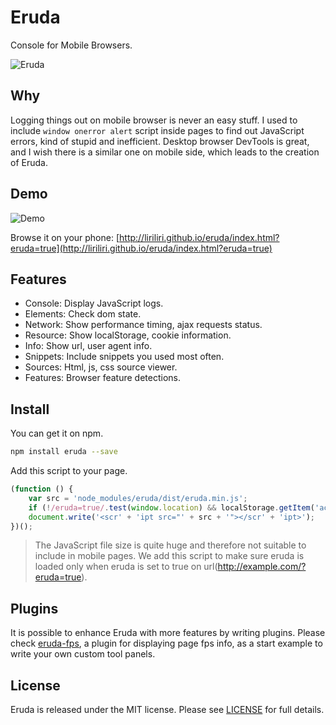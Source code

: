# Eruda

Console for Mobile Browsers.

![Eruda](http://7xn2zy.com1.z0.glb.clouddn.com/eruda_screenshot.jpg)

## Why

Logging things out on mobile browser is never an easy stuff. I used to include `window onerror alert` script inside pages to find out JavaScript errors, kind of stupid and inefficient. Desktop browser DevTools is great, and I wish there is a similar one on mobile side, which leads to the creation of Eruda.

## Demo

![Demo](http://7xn2zy.com1.z0.glb.clouddn.com/eruda_qrcode.png)

Browse it on your phone: [http://liriliri.github.io/eruda/index.html?eruda=true](http://liriliri.github.io/eruda/index.html?eruda=true)

## Features

* Console: Display JavaScript logs.
* Elements: Check dom state.
* Network: Show performance timing, ajax requests status.
* Resource: Show localStorage, cookie information.
* Info: Show url, user agent info.
* Snippets: Include snippets you used most often.
* Sources: Html, js, css source viewer.
* Features: Browser feature detections.

## Install

You can get it on npm.

```bash
npm install eruda --save
```

Add this script to your page.

```javascript
(function () {
    var src = 'node_modules/eruda/dist/eruda.min.js';
    if (!/eruda=true/.test(window.location) && localStorage.getItem('active-eruda') != 'true') return;
    document.write('<scr' + 'ipt src="' + src + '"></scr' + 'ipt>');
})();
```

> The JavaScript file size is quite huge and therefore not suitable to include
in mobile pages. We add this script to make sure eruda is loaded only when eruda
is set to true on url(http://example.com/?eruda=true).

## Plugins

It is possible to enhance Eruda with more features by writing plugins. Please check [eruda-fps](https://github.com/liriliri/eruda-fps), a plugin for displaying page
fps info, as a start example to write your own custom tool panels.

## License

Eruda is released under the MIT license. Please see
[LICENSE](https://opensource.org/licenses/MIT) for full details.
